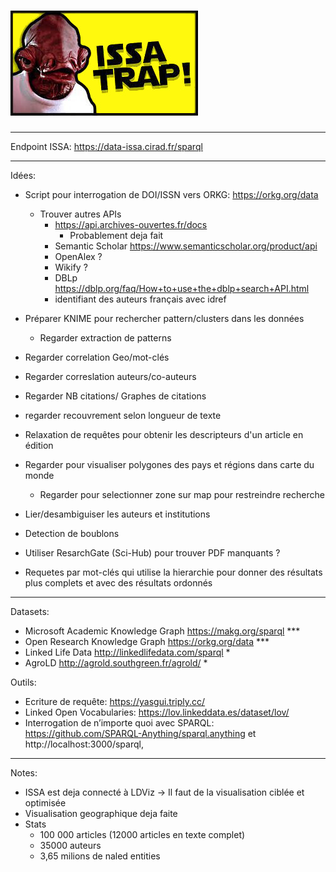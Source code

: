 # ![ISSA TRAP !!!](./ackbar.jpg)

---

Endpoint ISSA: https://data-issa.cirad.fr/sparql

---

Idées:
- Script pour interrogation de DOI/ISSN vers ORKG: https://orkg.org/data
    - Trouver autres APIs
        - https://api.archives-ouvertes.fr/docs
            - Probablement deja fait
        - Semantic Scholar https://www.semanticscholar.org/product/api
        - OpenAlex ?
        - Wikify ?
        - DBLp https://dblp.org/faq/How+to+use+the+dblp+search+API.html
        - identifiant des auteurs français avec idref
- Préparer KNIME pour rechercher pattern/clusters dans les données
    - Regarder extraction de patterns
- Regarder correlation Geo/mot-clés
- Regarder correslation auteurs/co-auteurs
- Regarder NB citations/ Graphes de citations
- regarder recouvrement selon longueur de texte
- Relaxation de requêtes pour obtenir les descripteurs d'un article en édition
- Regarder pour visualiser polygones des pays et régions dans carte du monde
    - Regarder pour selectionner zone sur map pour restreindre recherche

- Lier/desambiguiser les auteurs et institutions
- Detection de boublons
- Utiliser ResarchGate (Sci-Hub) pour trouver PDF manquants ?
- Requetes par mot-clés qui utilise la hierarchie pour donner des résultats plus complets et avec des résultats ordonnés

---

Datasets:
- Microsoft Academic Knowledge Graph  https://makg.org/sparql ***
- Open Research Knowledge Graph https://orkg.org/data ***
- Linked Life Data http://linkedlifedata.com/sparql *
- AgroLD http://agrold.southgreen.fr/agrold/ *

Outils:
- Ecriture de requête: https://yasgui.triply.cc/
- Linked Open Vocabularies: https://lov.linkeddata.es/dataset/lov/
- Interrogation de n’importe quoi avec SPARQL: https://github.com/SPARQL-Anything/sparql.anything et http://localhost:3000/sparql,

---
Notes:
- ISSA est deja connecté à LDViz -> Il faut de la visualisation ciblée et optimisée
- Visualisation geographique deja faite
- Stats
    - 100 000 articles (12000 articles en texte complet)
    - 35000 auteurs
    - 3,65 milions de naled entities
